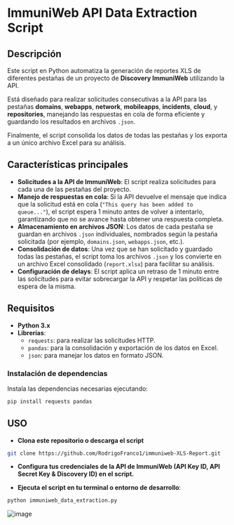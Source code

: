 # ImmuniWeb API Data Extraction Script
## Descripción

Este script en Python automatiza la generación de reportes XLS de diferentes pestañas de un proyecto de **Discovery ImmuniWeb** utilizando la API. 

Está diseñado para realizar solicitudes consecutivas a la API para las pestañas **domains**, **webapps**, **network**, **mobileapps**, **incidents**, **cloud**, y **repositories**, manejando las respuestas en cola de forma eficiente y guardando los resultados en archivos `.json`. 

Finalmente, el script consolida los datos de todas las pestañas y los exporta a un único archivo Excel para su análisis.

## Características principales

- **Solicitudes a la API de ImmuniWeb**: El script realiza solicitudes para cada una de las pestañas del proyecto.
- **Manejo de respuestas en cola**: Si la API devuelve el mensaje que indica que la solicitud está en cola (`"This query has been added to queue..."`), el script espera 1 minuto antes de volver a intentarlo, garantizando que no se avance hasta obtener una respuesta completa.
- **Almacenamiento en archivos JSON**: Los datos de cada pestaña se guardan en archivos `.json` individuales, nombrados según la pestaña solicitada (por ejemplo, `domains.json`, `webapps.json`, etc.).
- **Consolidación de datos**: Una vez que se han solicitado y guardado todas las pestañas, el script toma los archivos `.json` y los convierte en un archivo Excel consolidado (`report.xlsx`) para facilitar su análisis.
- **Configuración de delays**: El script aplica un retraso de 1 minuto entre las solicitudes para evitar sobrecargar la API y respetar las políticas de espera de la misma.

## Requisitos

- **Python 3.x**
- **Librerías**:
  - `requests`: para realizar las solicitudes HTTP.
  - `pandas`: para la consolidación y exportación de los datos en Excel.
  - `json`: para manejar los datos en formato JSON.

### Instalación de dependencias

Instala las dependencias necesarias ejecutando:

```bash
pip install requests pandas
```
## USO

- **Clona este repositorio o descarga el script**
```bash
git clone https://github.com/RodrigoFranco1/immuniweb-XLS-Report.git
```
- **Configura tus credenciales de la API de ImmuniWeb (API Key ID, API Secret Key & Discovery ID) en el script.**

 - **Ejecuta el script en tu terminal o entorno de desarrollo**:
```bash
python immuniweb_data_extraction.py
```






![image](https://github.com/user-attachments/assets/cc52bd9e-53fe-4542-bfb1-7aabe3e4aab3)



